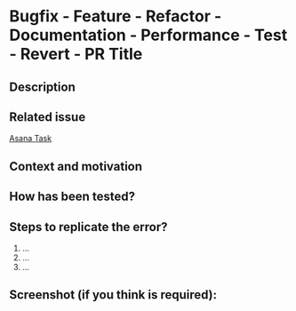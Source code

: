 <!--- Provide a general summary of your changes in the Title above -->

# Bugfix - Feature - Refactor - Documentation - Performance - Test - Revert - PR Title

## Description

<!--- Describe your changes in detail -->

## Related issue

<!--- If fixing a bug, there should be an issue describing it with steps to reproduce -->
<!--- Please link to the issue or task here: -->

[Asana Task](https://app.asana.com/#)

## Context and motivation

<!--- Why is this change required? What problem does it solve? -->
<!--- If it fixes an open issue, please link to the issue here. -->

## How has been tested?

<!--- Please describe in detail how you tested your changes. -->
<!--- Include details of your testing environment, and the tests you ran to -->
<!--- see how your change affects other areas of the code, etc. -->

## Steps to replicate the error?

<!--- Please describe how can anyone reproduce de error. -->

1. ...
2. ...
3. ...

## Screenshot (if you think is required):

<!--- URL to screenshot or N/A -->
